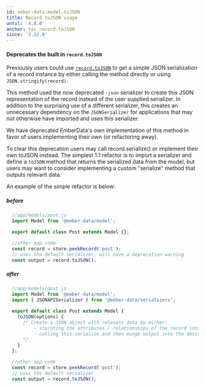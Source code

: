 ```yaml
---
id: ember-data:model.toJSON
title: Record toJSON usage
until: '4.0.0'
anchor: toc_record-toJSON
since: '3.12.0'
---
```

#### Deprecates the built in `record.toJSON`
Previously users could use [`record.toJSON`](https://github.com/emberjs/data/blob/1be481a4924b2b4316c1cc151a58328c88903dcd/packages/store/addon/-private/system/model/model.js#L620) to get a simple JSON serialization of a record instance by either calling the method directly or using `JSON.stringify(record)`.

This method used the now deprecated `-json` serializer to create this JSON representation of the record instead of the user supplied serializer. In addition to the surprising use of a different serializer, this creates an unnecessary dependency on the `JSONSerializer` for applications that may not otherwise have imported and uses this serializer.

We have deprecated EmberData's own implementation of this method in favor of users implementing their own (or refactoring away).

To clear this deprecation users may call record.serialize() or implement their own toJSON instead. The simplest 1:1 refactor is to import a serializer and define a `toJSON` method that returns the serialized data from the model, but users may want to consider implementing a custom "serialize" method that outputs relevant data.

An example of the simple refactor is below:
##### before

```js
  //app/models/post.js
  import Model from '@ember-data/model';

  export default class Post extends Model {};

  //other app code
  const record = store.peekRecord('post');
  // uses the default serializer, will have a deprecation warning
  const output = record.toJSON();
```

##### after
```js
  //app/models/post.js
  import Model from '@ember-data/model';
  import { JSONAPISerializer } from '@ember-data/serializers';

  export default class Post extends Model {
    toJSON(options) {
      /* Create a JSON object with relevant data by either:
          - iterating the attributes / relationships of the record into a POJO
          - calling this.serialize and then munge output into the desired shape
      */
    }
  };

  //other app code
  const record = store.peekRecord('post');
  // uses the default serializer
  const output = record.toJSON();
```
